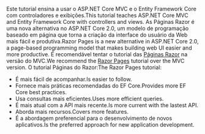 <span data-ttu-id="130c8-101">Este tutorial ensina a usar o ASP.NET Core MVC e o Entity Framework Core com controladores e exibições.</span><span class="sxs-lookup"><span data-stu-id="130c8-101">This tutorial teaches ASP.NET Core MVC and Entity Framework Core with controllers and views.</span></span> <span data-ttu-id="130c8-102">As Páginas Razor é uma nova alternativa no ASP.NET Core 2.0, um modelo de programação baseado em página que torna a criação da interface do usuário da Web mais fácil e produtiva.</span><span class="sxs-lookup"><span data-stu-id="130c8-102">Razor Pages is a new alternative in ASP.NET Core 2.0, a page-based programming model that makes building web UI easier and more productive.</span></span> <span data-ttu-id="130c8-103">É recomendável tentar o tutorial das [Páginas Razor](xref:data/ef-rp/intro) na versão do MVC.</span><span class="sxs-lookup"><span data-stu-id="130c8-103">We recommend the [Razor Pages](xref:data/ef-rp/intro) tutorial over the MVC version.</span></span> <span data-ttu-id="130c8-104">O tutorial Páginas do Razor:</span><span class="sxs-lookup"><span data-stu-id="130c8-104">The Razor Pages tutorial:</span></span>

* <span data-ttu-id="130c8-105">É mais fácil de acompanhar.</span><span class="sxs-lookup"><span data-stu-id="130c8-105">Is easier to follow.</span></span>
* <span data-ttu-id="130c8-106">Fornece mais práticas recomendadas do EF Core.</span><span class="sxs-lookup"><span data-stu-id="130c8-106">Provides more EF Core best practices.</span></span>
* <span data-ttu-id="130c8-107">Usa consultas mais eficientes.</span><span class="sxs-lookup"><span data-stu-id="130c8-107">Uses more efficient queries.</span></span>
* <span data-ttu-id="130c8-108">É mais atual com a API mais recente.</span><span class="sxs-lookup"><span data-stu-id="130c8-108">Is more current with the lastest API.</span></span>
* <span data-ttu-id="130c8-109">Aborda mais recursos.</span><span class="sxs-lookup"><span data-stu-id="130c8-109">Covers more features.</span></span>
* <span data-ttu-id="130c8-110">É a abordagem preferencial para o desenvolvimento de novos aplicativos.</span><span class="sxs-lookup"><span data-stu-id="130c8-110">Is the preferred approach for new application development.</span></span>